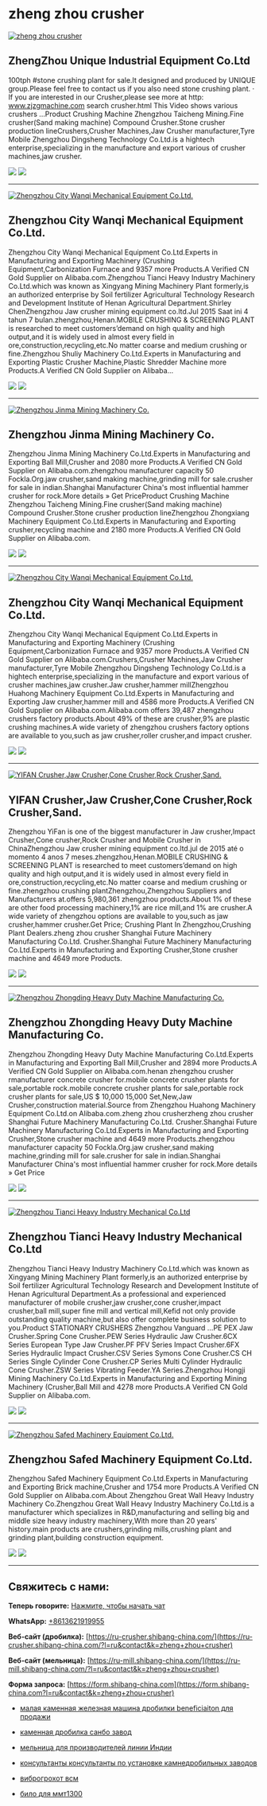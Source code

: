 # zheng zhou crusher

<a href="https://swt.shibang-china.com/?l=ru&img&k=zheng+zhou+crusher" target="_blank">![zheng zhou crusher](http://static.shibang-china.com/all-800x300/670.jpg)</a>

## ZhengZhou Unique Industrial Equipment Co.Ltd
100tph #stone crushing plant for sale.It designed and produced by UNIQUE group.Please feel free to contact us if you also need stone crushing plant.&nbsp;&#0183;&#32;If you are interested in our Crusher,please see more at http: www.zjzgmachine.com search crusher.html This Video shows various crushers …Product Crushing Machine Zhengzhou Taicheng Mining.Fine crusher(Sand making machine) Compound Crusher.Stone crusher production lineCrushers,Crusher Machines,Jaw Crusher manufacturer,Tyre Mobile Zhengzhou Dingsheng Technology Co.Ltd.is a hightech enterprise,specializing in the manufacture and export various of crusher machines,jaw crusher.


<a href="https://whatsapp.shibangsoft.com/WhatsApp.php" target="_blank" title="WhatsApp">![](http://static.shibang-china.com/icon/whatsapp.png)</a> <a href="https://swt.shibang-china.com/?l=ru&icon&k=zheng+zhou+crusher" target="_blank">![](http://static.shibang-china.com/icon/chat-ru.png)</a>

---

<a href="https://swt.shibang-china.com/?l=ru&img&k=zheng+zhou+crusher" target="_blank">![Zhengzhou City Wanqi Mechanical Equipment Co.Ltd.](http://static.shibang-china.com/all-800x300/1001.jpg)</a>

## Zhengzhou City Wanqi Mechanical Equipment Co.Ltd.
Zhengzhou City Wanqi Mechanical Equipment Co.Ltd.Experts in Manufacturing and Exporting Machinery (Crushing Equipment,Carbonization Furnace and 9357 more Products.A Verified CN Gold Supplier on Alibaba.com.Zhengzhou Tianci Heavy Industry Machinery Co.Ltd.which was known as Xingyang Mining Machinery Plant formerly,is an authorized enterprise by Soil fertilizer Agricultural Technology Research and Development Institute of Henan Agricultural Department.Shirley ChenZhengzhou Jaw crusher mining equipment co.ltd.Jul 2015 Saat ini 4 tahun 7 bulan.zhengzhou,Henan.MOBILE CRUSHING &amp; SCREENING PLANT is researched to meet customers’demand on high quality and high output,and it is widely used in almost every field in ore,construction,recycling,etc.No matter coarse and medium crushing or fine.Zhengzhou Shuliy Machinery Co.Ltd.Experts in Manufacturing and Exporting Plastic Crusher Machine,Plastic Shredder Machine more Products.A Verified CN Gold Supplier on Alibaba…


<a href="https://whatsapp.shibangsoft.com/WhatsApp.php" target="_blank" title="WhatsApp">![](http://static.shibang-china.com/icon/whatsapp.png)</a> <a href="https://swt.shibang-china.com/?l=ru&icon&k=zheng+zhou+crusher" target="_blank">![](http://static.shibang-china.com/icon/chat-ru.png)</a>

---

<a href="https://swt.shibang-china.com/?l=ru&img&k=zheng+zhou+crusher" target="_blank">![Zhengzhou Jinma Mining Machinery Co.](http://static.shibang-china.com/all-800x300/1069.jpg)</a>

## Zhengzhou Jinma Mining Machinery Co.
Zhengzhou Jinma Mining Machinery Co.Ltd.Experts in Manufacturing and Exporting Ball Mill,Crusher and 2080 more Products.A Verified CN Gold Supplier on Alibaba.com.zhengzhou manufacturer capacity 50 Fockla.Org.jaw crusher,sand making machine,grinding mill for sale.crusher for sale in indian.Shanghai Manufacturer China's most influential hammer crusher for rock.More details &#187; Get PriceProduct Crushing Machine Zhengzhou Taicheng Mining.Fine crusher(Sand making machine) Compound Crusher.Stone crusher production lineZhengzhou Zhongxiang Machinery Equipment Co.Ltd.Experts in Manufacturing and Exporting crusher,recycling machine and 2180 more Products.A Verified CN Gold Supplier on Alibaba.com.


<a href="https://whatsapp.shibangsoft.com/WhatsApp.php" target="_blank" title="WhatsApp">![](http://static.shibang-china.com/icon/whatsapp.png)</a> <a href="https://swt.shibang-china.com/?l=ru&icon&k=zheng+zhou+crusher" target="_blank">![](http://static.shibang-china.com/icon/chat-ru.png)</a>

---

<a href="https://swt.shibang-china.com/?l=ru&img&k=zheng+zhou+crusher" target="_blank">![Zhengzhou City Wanqi Mechanical Equipment Co.Ltd.](http://static.shibang-china.com/all-800x300/115.jpg)</a>

## Zhengzhou City Wanqi Mechanical Equipment Co.Ltd.
Zhengzhou City Wanqi Mechanical Equipment Co.Ltd.Experts in Manufacturing and Exporting Machinery (Crushing Equipment,Carbonization Furnace and 9357 more Products.A Verified CN Gold Supplier on Alibaba.com.Crushers,Crusher Machines,Jaw Crusher manufacturer,Tyre Mobile Zhengzhou Dingsheng Technology Co.Ltd.is a hightech enterprise,specializing in the manufacture and export various of crusher machines,jaw crusher.Jaw crusher,hammer millZhengzhou Huahong Machinery Equipment Co.Ltd.Experts in Manufacturing and Exporting Jaw crusher,hammer mill and 4586 more Products.A Verified CN Gold Supplier on Alibaba.com.Alibaba.com offers 39,487 zhengzhou crushers factory products.About 49% of these are crusher,9% are plastic crushing machines.A wide variety of zhengzhou crushers factory options are available to you,such as jaw crusher,roller crusher,and impact crusher.


<a href="https://whatsapp.shibangsoft.com/WhatsApp.php" target="_blank" title="WhatsApp">![](http://static.shibang-china.com/icon/whatsapp.png)</a> <a href="https://swt.shibang-china.com/?l=ru&icon&k=zheng+zhou+crusher" target="_blank">![](http://static.shibang-china.com/icon/chat-ru.png)</a>

---

<a href="https://swt.shibang-china.com/?l=ru&img&k=zheng+zhou+crusher" target="_blank">![YIFAN Crusher,Jaw Crusher,Cone Crusher,Rock Crusher,Sand.](http://static.shibang-china.com/all-800x300/1224.jpg)</a>

## YIFAN Crusher,Jaw Crusher,Cone Crusher,Rock Crusher,Sand.
Zhengzhou YiFan is one of the biggest manufacturer in Jaw crusher,Impact Crusher,Cone crusher,Rock Crusher and Mobile Crusher in ChinaZhengzhou Jaw crusher mining equipment co.ltd.jul de 2015 at&#233; o momento 4 anos 7 meses.zhengzhou,Henan.MOBILE CRUSHING &amp; SCREENING PLANT is researched to meet customers’demand on high quality and high output,and it is widely used in almost every field in ore,construction,recycling,etc.No matter coarse and medium crushing or fine.zhengzhou crushing plantZhengzhou,Zhengzhou Suppliers and Manufacturers at.offers 5,980,361 zhengzhou products.About 1% of these are other food processing machinery,1% are rice mill,and 1% are crusher.A wide variety of zhengzhou options are available to you,such as jaw crusher,hammer crusher.Get Price; Crushing Plant In Zhengzhou,Crushing Plant Dealers.zheng zhou crusher Shanghai Future Machinery Manufacturing Co.Ltd. Crusher.Shanghai Future Machinery Manufacturing Co.Ltd.Experts in Manufacturing and Exporting Crusher,Stone crusher machine and 4649 more Products.


<a href="https://whatsapp.shibangsoft.com/WhatsApp.php" target="_blank" title="WhatsApp">![](http://static.shibang-china.com/icon/whatsapp.png)</a> <a href="https://swt.shibang-china.com/?l=ru&icon&k=zheng+zhou+crusher" target="_blank">![](http://static.shibang-china.com/icon/chat-ru.png)</a>

---

<a href="https://swt.shibang-china.com/?l=ru&img&k=zheng+zhou+crusher" target="_blank">![Zhengzhou Zhongding Heavy Duty Machine Manufacturing Co.](http://static.shibang-china.com/all-800x300/640.jpg)</a>

## Zhengzhou Zhongding Heavy Duty Machine Manufacturing Co.
Zhengzhou Zhongding Heavy Duty Machine Manufacturing Co.Ltd.Experts in Manufacturing and Exporting Ball Mill,Crusher and 2894 more Products.A Verified CN Gold Supplier on Alibaba.com.henan zhengzhou crusher rmanufacturer concrete crusher for.mobile concrete crusher plants for sale,portable rock.mobile concrete crusher plants for sale,portable rock crusher plants for sale,US $ 10,000 15,000 Set,New,Jaw Crusher,construction material.Source from Zhengzhou Huahong Machinery Equipment Co.Ltd.on Alibaba.com.zheng zhou crusherzheng zhou crusher Shanghai Future Machinery Manufacturing Co.Ltd. Crusher.Shanghai Future Machinery Manufacturing Co.Ltd.Experts in Manufacturing and Exporting Crusher,Stone crusher machine and 4649 more Products.zhengzhou manufacturer capacity 50 Fockla.Org.jaw crusher,sand making machine,grinding mill for sale.crusher for sale in indian.Shanghai Manufacturer China's most influential hammer crusher for rock.More details &#187; Get Price


<a href="https://whatsapp.shibangsoft.com/WhatsApp.php" target="_blank" title="WhatsApp">![](http://static.shibang-china.com/icon/whatsapp.png)</a> <a href="https://swt.shibang-china.com/?l=ru&icon&k=zheng+zhou+crusher" target="_blank">![](http://static.shibang-china.com/icon/chat-ru.png)</a>

---

<a href="https://swt.shibang-china.com/?l=ru&img&k=zheng+zhou+crusher" target="_blank">![Zhengzhou Tianci Heavy Industry Mechanical Co.Ltd](http://static.shibang-china.com/all-800x300/1420.jpg)</a>

## Zhengzhou Tianci Heavy Industry Mechanical Co.Ltd
Zhengzhou Tianci Heavy Industry Machinery Co.Ltd.which was known as Xingyang Mining Machinery Plant formerly,is an authorized enterprise by Soil fertilizer Agricultural Technology Research and Development Institute of Henan Agricultural Department.As a professional and experienced manufacturer of mobile crusher,jaw crusher,cone crusher,impact crusher,ball mill,super fine mill and vertical mill,Kefid not only provide outstanding quality machine,but also offer complete business solution to you.Product STATIONARY CRUSHERS Zhengzhou Vanguard …PE PEX Jaw Crusher.Spring Cone Crusher.PEW Series Hydraulic Jaw Crusher.6CX Series European Type Jaw Crusher.PF PFV Series Impact Crusher.6FX Series Hydraulic Impact Crusher.CSV Series Symons Cone Crusher.CS CH Series Single Cylinder Cone Crusher.CP Series Multi Cylinder Hydraulic Cone Crusher.ZSW Series Vibrating Feeder.YA Series.Zhengzhou Hongji Mining Machinery Co.Ltd.Experts in Manufacturing and Exporting Mining Machinery (Crusher,Ball Mill and 4278 more Products.A Verified CN Gold Supplier on Alibaba.com.


<a href="https://whatsapp.shibangsoft.com/WhatsApp.php" target="_blank" title="WhatsApp">![](http://static.shibang-china.com/icon/whatsapp.png)</a> <a href="https://swt.shibang-china.com/?l=ru&icon&k=zheng+zhou+crusher" target="_blank">![](http://static.shibang-china.com/icon/chat-ru.png)</a>

---

<a href="https://swt.shibang-china.com/?l=ru&img&k=zheng+zhou+crusher" target="_blank">![Zhengzhou Safed Machinery Equipment Co.Ltd.](http://static.shibang-china.com/all-800x300/703.jpg)</a>

## Zhengzhou Safed Machinery Equipment Co.Ltd.
Zhengzhou Safed Machinery Equipment Co.Ltd.Experts in Manufacturing and Exporting Brick machine,Crusher and 1754 more Products.A Verified CN Gold Supplier on Alibaba.com.About Zhengzhou Great Wall Heavy Industry Machinery Co.Zhengzhou Great Wall Heavy Industry Machinery Co.Ltd.is a manufacturer which specializes in R&amp;D,manufacturing and selling big and middle size heavy industry machinery,With more than 20 years' history.main products are crushers,grinding mills,crushing plant and grinding plant,building construction equipment.

<a href="https://whatsapp.shibangsoft.com/WhatsApp.php" target="_blank" title="WhatsApp">![](http://static.shibang-china.com/icon/whatsapp.png)</a> <a href="https://swt.shibang-china.com/?l=ru&icon&k=zheng+zhou+crusher" target="_blank">![](http://static.shibang-china.com/icon/chat-ru.png)</a>

---
## Свяжитесь с нами:

**Теперь говорите:** [Нажмите, чтобы начать чат](https://swt.shibang-china.com?l=ru&contact&k=zheng+zhou+crusher)

**WhatsApp:**  [+8613621919955](https://whatsapp.shibangsoft.com/WhatsApp.php)

**Веб-сайт (дробилка):** [https://ru-crusher.shibang-china.com/](https://ru-crusher.shibang-china.com/?l=ru&contact&k=zheng+zhou+crusher)

**Веб-сайт (мельница):** [https://ru-mill.shibang-china.com/](https://ru-mill.shibang-china.com/?l=ru&contact&k=zheng+zhou+crusher)

**Форма запроса:** [https://form.shibang-china.com](https://form.shibang-china.com?l=ru&contact&k=zheng+zhou+crusher)

* [малая каменная железная машина дробилки beneficiaiton для продажи](../115/%D0%BC%D0%B0%D0%BB%D0%B0%D1%8F%20%D0%BA%D0%B0%D0%BC%D0%B5%D0%BD%D0%BD%D0%B0%D1%8F%20%D0%B6%D0%B5%D0%BB%D0%B5%D0%B7%D0%BD%D0%B0%D1%8F%20%D0%BC%D0%B0%D1%88%D0%B8%D0%BD%D0%B0%20%D0%B4%D1%80%D0%BE%D0%B1%D0%B8%D0%BB%D0%BA%D0%B8%20beneficiaiton%20%D0%B4%D0%BB%D1%8F%20%D0%BF%D1%80%D0%BE%D0%B4%D0%B0%D0%B6%D0%B8.md)

* [каменная дробилка санбо завод](../108/%D0%BA%D0%B0%D0%BC%D0%B5%D0%BD%D0%BD%D0%B0%D1%8F%20%D0%B4%D1%80%D0%BE%D0%B1%D0%B8%D0%BB%D0%BA%D0%B0%20%D1%81%D0%B0%D0%BD%D0%B1%D0%BE%20%D0%B7%D0%B0%D0%B2%D0%BE%D0%B4.md)

* [мельница для производителей линии Индии](../117/%D0%BC%D0%B5%D0%BB%D1%8C%D0%BD%D0%B8%D1%86%D0%B0%20%D0%B4%D0%BB%D1%8F%20%D0%BF%D1%80%D0%BE%D0%B8%D0%B7%D0%B2%D0%BE%D0%B4%D0%B8%D1%82%D0%B5%D0%BB%D0%B5%D0%B9%20%D0%BB%D0%B8%D0%BD%D0%B8%D0%B8%20%D0%98%D0%BD%D0%B4%D0%B8%D0%B8.md)

* [консультанты консультанты по установке камнедробильных заводов](../118/%D0%BA%D0%BE%D0%BD%D1%81%D1%83%D0%BB%D1%8C%D1%82%D0%B0%D0%BD%D1%82%D1%8B%20%D0%BA%D0%BE%D0%BD%D1%81%D1%83%D0%BB%D1%8C%D1%82%D0%B0%D0%BD%D1%82%D1%8B%20%D0%BF%D0%BE%20%D1%83%D1%81%D1%82%D0%B0%D0%BD%D0%BE%D0%B2%D0%BA%D0%B5%20%D0%BA%D0%B0%D0%BC%D0%BD%D0%B5%D0%B4%D1%80%D0%BE%D0%B1%D0%B8%D0%BB%D1%8C%D0%BD%D1%8B%D1%85%20%D0%B7%D0%B0%D0%B2%D0%BE%D0%B4%D0%BE%D0%B2.md)

* [виброгрохот всм](../113/%D0%B2%D0%B8%D0%B1%D1%80%D0%BE%D0%B3%D1%80%D0%BE%D1%85%D0%BE%D1%82%20%D0%B2%D1%81%D0%BC.md)

* [било для ммт1300](../113/%D0%B1%D0%B8%D0%BB%D0%BE%20%D0%B4%D0%BB%D1%8F%20%D0%BC%D0%BC%D1%821300.md)